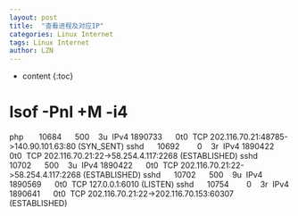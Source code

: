 ```yaml
---
layout: post
title:  "查看进程及对应IP" 
categories: Linux Internet
tags: Linux Internet
author: LZN
---
```


* content
{:toc}

# lsof -Pnl +M -i4<span id="transmark" style="display: none; width: 0px; height: 0px;"></span>

php       10684      500    3u  IPv4 1890733      0t0  TCP 202.116.70.21:48785-&gt;140.90.101.63:80 (SYN_SENT)
sshd      10692        0    3r  IPv4 1890422      0t0  TCP 202.116.70.21:22-&gt;58.254.4.117:2268 (ESTABLISHED)
sshd      10702      500    3u  IPv4 1890422      0t0  TCP 202.116.70.21:22-&gt;58.254.4.117:2268 (ESTABLISHED)
sshd      10702      500    9u  IPv4 1890569      0t0  TCP 127.0.0.1:6010 (LISTEN)
sshd      10754        0    3r  IPv4 1890641      0t0  TCP 202.116.70.21:22-&gt;202.116.70.153:60307 (ESTABLISHED)